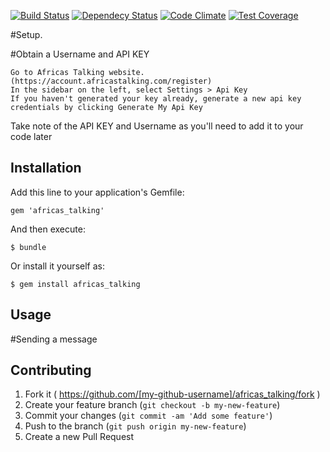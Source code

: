 [![Build Status](https://travis-ci.org/chalchuck/africas-talking.svg?branch=master)](https://travis-ci.org/chalchuck/africas-talking)
[![Dependecy Status](https://gemnasium.com/chalchuck/africas-talking.svg?branch=master)](https://gemnasium.com/chalchuck/africas-talking)
[![Code Climate](https://codeclimate.com/github/chalchuck/africas-talking/badges/gpa.svg)](https://codeclimate.com/github/chalchuck/africas-talking)
[![Test Coverage](https://codeclimate.com/github/chalchuck/africas-talking/badges/coverage.svg)](https://codeclimate.com/github/chalchuck/africas-talking/coverage)

#Setup.

#Obtain a Username and API KEY

	Go to Africas Talking website. (https://account.africastalking.com/register)
	In the sidebar on the left, select Settings > Api Key
	If you haven't generated your key already, generate a new api key credentials by clicking Generate My Api Key

Take note of the API KEY and Username as you'll need to add it to your code later

## Installation

Add this line to your application's Gemfile:

    gem 'africas_talking'

And then execute:

    $ bundle

Or install it yourself as:

    $ gem install africas_talking

## Usage
#Sending a message


## Contributing

1. Fork it ( https://github.com/[my-github-username]/africas_talking/fork )
2. Create your feature branch (`git checkout -b my-new-feature`)
3. Commit your changes (`git commit -am 'Add some feature'`)
4. Push to the branch (`git push origin my-new-feature`)
5. Create a new Pull Request
